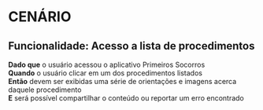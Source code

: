# CENÁRIO <br />
## Funcionalidade: Acesso a lista de procedimentos 
**Dado que** o usuário acessou o aplicativo Primeiros Socorros <br />
**Quando** o usuário clicar em um dos procedimentos listados  <br />
**Então** devem ser exibidas uma série de orientações e imagens acerca daquele procedimento  <br />
**E** será possível compartilhar o conteúdo ou reportar um erro encontrado <br />

